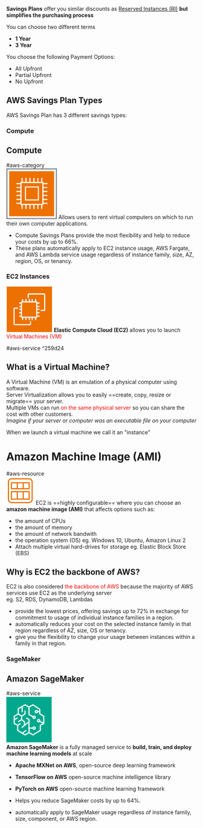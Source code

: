 **Savings Plans** offer you similar discounts as [Reserved Instances (RI)](12-03%20Reserved%20Instances.md) **but simplifies the purchasing process**

You can choose two different terms

* **1 Year**
* **3 Year**

You choose the following Payment Options:

* All Upfront
* Partial Upfront
* No Upfront

## AWS Savings Plan Types

AWS Savings Plan has 3 different savings types:

### **Compute**

## Compute

\#aws-category   
![35](images/icons/Compute_Icon.png) Allows users to rent virtual computers on which to run their own computer applications.

* Compute Savings Plans provide the most flexibility and help to reduce your costs by up to 66%. 
* These plans automatically apply to EC2 instance usage, AWS Fargate, and AWS Lambda service usage regardless of instance family, size, AZ, region, OS, or tenancy.

### **EC2 Instances**

![35](images/icons/EC2_Icon.png) **Elastic Compute Cloud (EC2)** allows you to launch <span style="color:#ff0000">Virtual Machines (VM)</span>
  
\#aws-service  ^259d24

## What is a Virtual Machine?

A Virtual Machine (VM) is an emulation of a physical computer using software.  
Server Virtualization allows you to easily ==create, copy, resize or migrate== your server.  
Multiple VMs can run <span style="color:#ff0000">on the same physical server</span> so you can share the cost with other customers.  
*Imagine if your server or computer was an executable file on your computer*

When we launch a virtual machine we call it an "instance"

# Amazon Machine Image (AMI)

\#aws-resource   
![35](images/icons/AMI_Icon.png) EC2 is ==highly configurable== where you can choose an **amazon machine image (AMI)** that affects options such as:

* the amount of CPUs
* the amount of memory
* the amount of network bandwith
* the operation system (OS) eg. Windows 10, Ubuntu, Amazon Linux 2
* Attach multiple virtual hard-drives for storage eg. Elastic Block Store (EBS)

## Why is EC2 the backbone of AWS?

EC2 is also considered <span style="color:#ff0000">the backbone of AWS</span> because the majority of AWS services use EC2 as the underlying server  
eg. S2, RDS, DynamoDB, Lambdas

* provide the lowest prices, offering savings up to 72% in exchange for commitment to usage of individual instance families in a region. 
* automatically reduces your cost on the selected instance family in that region regardless of AZ, size, OS or tenancy. 
* give you the flexibility to change your usage between instances within a family in that region.

### **SageMaker**

## Amazon SageMaker

\#aws-service   
![75](images/icons/SageMaker_Icon.png)  
**Amazon SageMaker** is a fully managed service to **build, train, and deploy machine learning models** at scale

* **Apache MXNet on AWS**, open-source deep learning framework
* **TensorFlow on AWS** open-source machine intelligence library
* **PyTorch on AWS** open-source machine learning framework

* Helps you reduce SageMaker costs by up to 64%. 
* automatically apply to SageMaker usage regardless of instance family, size, component, or AWS region.
